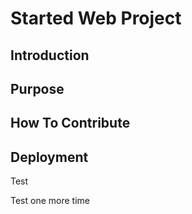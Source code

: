 # Started Web Project

## Introduction

## Purpose 

## How To Contribute 

## Deployment

Test

Test one more time